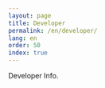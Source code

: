 ```yaml
---
layout: page
title: Developer
permalink: /en/developer/
lang: en
order: 50
index: true
---
```

Developer Info.